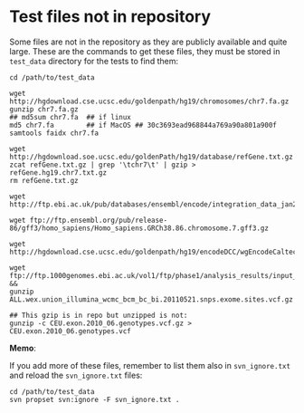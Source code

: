 Test files not in repository
============================

Some files are not in the repository as they are publicly available and quite
large. These are the commands to get these files, they must be stored in `test_data` directory
for the tests to find them:

```
cd /path/to/test_data

wget http://hgdownload.cse.ucsc.edu/goldenpath/hg19/chromosomes/chr7.fa.gz 
gunzip chr7.fa.gz
## md5sum chr7.fa  ## if linux
md5 chr7.fa        ## if MacOS ## 30c3693ead968844a769a90a801a900f
samtools faidx chr7.fa

wget http://hgdownload.soe.ucsc.edu/goldenPath/hg19/database/refGene.txt.gz
zcat refGene.txt.gz | grep '\tchr7\t' | gzip > refGene.hg19.chr7.txt.gz
rm refGene.txt.gz

wget http://ftp.ebi.ac.uk/pub/databases/ensembl/encode/integration_data_jan2011/byDataType/openchrom/jan2011/fdrPeaks/wgEncodeDukeDnase8988T.fdr01peaks.hg19.bb

wget ftp://ftp.ensembl.org/pub/release-86/gff3/homo_sapiens/Homo_sapiens.GRCh38.86.chromosome.7.gff3.gz

wget http://hgdownload.cse.ucsc.edu/goldenpath/hg19/encodeDCC/wgEncodeCaltechRnaSeq/wgEncodeCaltechRnaSeqGm12878R2x75Il400SigRep2V2.bigWig

wget ftp://ftp.1000genomes.ebi.ac.uk/vol1/ftp/phase1/analysis_results/input_call_sets/ALL.wex.union_illumina_wcmc_bcm_bc_bi.20110521.snps.exome.sites.vcf.gz &&
gunzip ALL.wex.union_illumina_wcmc_bcm_bc_bi.20110521.snps.exome.sites.vcf.gz

## This gzip is in repo but unzipped is not:
gunzip -c CEU.exon.2010_06.genotypes.vcf.gz > CEU.exon.2010_06.genotypes.vcf
```

**Memo**:

If you add more of these files, remember to list them also in `svn_ignore.txt`
and reload the `svn_ignore.txt` files:
 
```
cd /path/to/test_data
svn propset svn:ignore -F svn_ignore.txt .
``` 
